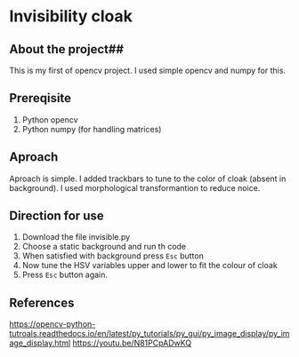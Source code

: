 # Invisibility cloak

## About the project##
This is my first of opencv project. I used simple opencv and numpy for this.

## Prereqisite ##
1. Python opencv 
2. Python numpy (for handling matrices)

## Aproach ##
Aproach is simple. I added trackbars to tune to the color of cloak (absent in background). I used morphological transformantion to reduce noice.

## Direction for use ##
1. Download the file invisible.py
2. Choose a static background and run th code
3. When satisfied with background press `Esc` button
4. Now tune the HSV variables upper and lower to fit the colour of cloak
4. Press `Esc` button again.

## References ##
https://opencv-python-tutroals.readthedocs.io/en/latest/py_tutorials/py_gui/py_image_display/py_image_display.html
https://youtu.be/N81PCpADwKQ
